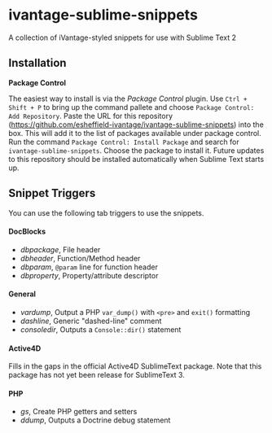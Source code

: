 ivantage-sublime-snippets
=========================

A collection of iVantage-styled snippets for use with Sublime Text 2

## Installation

**Package Control**

The easiest way to install is via the *Package Control* plugin. Use `Ctrl + Shift + P` to bring up the command pallete and
choose `Package Control: Add Repository`. Paste the URL for this repository (https://github.com/esheffield-ivantage/ivantage-sublime-snippets) into the box.
This will add it to the list of packages available under package control. Run the command `Package Control: Install Package` and search
for `ivantage-sublime-snippets`. Choose the package to install it. Future updates to this repository should be installed automatically
when Sublime Text starts up.

## Snippet Triggers

You can use the following tab triggers to use the snippets.

#### DocBlocks

- *dbpackage*,  File header
- *dbheader*,   Function/Method header
- *dbparam*,    `@param` line for function header
- *dbproperty*, Property/attribute descriptor

#### General

- *vardump*,	Output a PHP `var_dump()` with `<pre>` and `exit()` formatting
- *dashline*,	Generic "dashed-line" comment
- *consoledir*,	Outputs a `Console::dir()` statement

#### Active4D

Fills in the gaps in the official Active4D SublimeText package. Note that this
package has not yet been release for SublimeText 3.

#### PHP

- *gs*,	Create PHP getters and setters
- *ddump*, Outputs a Doctrine debug statement
